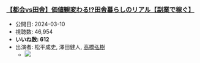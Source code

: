 ### [【都会vs田舎】価値観変わる!?田舎暮らしのリアル【副業で稼ぐ】](https://www.youtube.com/watch?v=ep9xEtUg3qE)
-   公開日: 2024-03-10
-   視聴数: 46,954
-   **いいね数: 612**
-   出演者: 松平成史, 澤田健人, [高橋弘樹](/rehacq_fan/people/高橋弘樹 "wikilink")
    - [![](https://img.youtube.com/vi/ep9xEtUg3qE/hqdefault.jpg)](https://www.youtube.com/watch?v=ep9xEtUg3qE)
